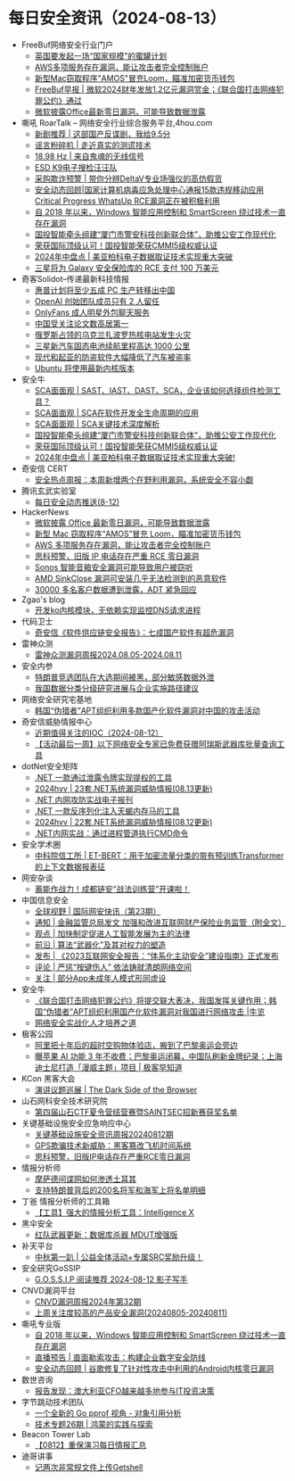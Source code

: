 # 每日安全资讯（2024-08-13）

- FreeBuf网络安全行业门户
  - [英国要发起一场“国家规模”的蜜罐计划](https://www.freebuf.com/news/408419.html)
  - [AWS多项服务存在漏洞，能让攻击者完全控制账户](https://www.freebuf.com/news/408363.html)
  - [新型Mac窃取程序&quot;AMOS&quot;冒充Loom，瞄准加密货币钱包](https://www.freebuf.com/news/408362.html)
  - [FreeBuf早报 | 微软2024财年发放1.2亿元漏洞赏金；《联合国打击网络犯罪公约》通过](https://www.freebuf.com/news/408352.html)
  - [微软披露Office最新零日漏洞，可能导致数据泄露](https://www.freebuf.com/news/408346.html)
- 嘶吼 RoarTalk – 网络安全行业综合服务平台,4hou.com
  - [新剧推荐 | 这部国产反谍剧，我给9.5分](https://www.4hou.com/posts/MXjA)
  - [谣言粉碎机 | 走近真实的测谎技术](https://www.4hou.com/posts/GXPL)
  - [18.98 Hz | 来自鬼魂的无线信号](https://www.4hou.com/posts/xykq)
  - [ESD K9电子搜检汪汪队](https://www.4hou.com/posts/vwom)
  - [采购欺诈预警 | 带你分辨DeltaV专业场强仪的高仿假货](https://www.4hou.com/posts/vwgm)
  - [安全动态回顾|国家计算机病毒应急处理中心通报15款违规移动应用 Critical Progress WhatsUp RCE漏洞正在被积极利用](https://www.4hou.com/posts/nlxl)
  - [自 2018 年以来，Windows 智能应用控制和 SmartScreen 绕过技术一直存在漏洞](https://www.4hou.com/posts/l0x5)
  - [国投智能牵头组建“厦门市警安科技创新联合体”，助推公安工作现代化](https://www.4hou.com/posts/qo7r)
  - [荣获国际顶级认可！国投智能荣获CMMI5级权威认证](https://www.4hou.com/posts/pn86)
  - [2024年中盘点 | 美亚柏科电子数据取证技术实现重大突破](https://www.4hou.com/posts/omVK)
  - [三星将为 Galaxy 安全保险库的 RCE 支付 100 万美元](https://www.4hou.com/posts/mkOO)
- 奇客Solidot–传递最新科技情报
  - [惠普计划将至少五成 PC 生产转移出中国](https://www.solidot.org/story?sid=78953)
  - [OpenAI 创始团队成员只有 2 人留任](https://www.solidot.org/story?sid=78952)
  - [OnlyFans 成人明星外包聊天服务](https://www.solidot.org/story?sid=78951)
  - [中国受关注论文数高居第一](https://www.solidot.org/story?sid=78950)
  - [俄罗斯占领的乌克兰扎波罗热核电站发生火灾](https://www.solidot.org/story?sid=78949)
  - [三星新汽车固态电池续航里程高达 1000 公里](https://www.solidot.org/story?sid=78948)
  - [现代和起亚的防盗软件大幅降低了汽车被盗率](https://www.solidot.org/story?sid=78947)
  - [Ubuntu 将使用最新内核版本](https://www.solidot.org/story?sid=78946)
- 安全牛
  - [SCA面面观 | SAST、IAST、DAST、SCA，企业该如何选择组件检测工具？](https://www.aqniu.com/vendor/105814.html)
  - [SCA面面观 | SCA在软件开发全生命周期的应用](https://www.aqniu.com/vendor/105813.html)
  - [SCA面面观 | SCA关键技术深度解析](https://www.aqniu.com/vendor/105812.html)
  - [国投智能牵头组建“厦门市警安科技创新联合体”，助推公安工作现代化](https://www.aqniu.com/vendor/105805.html)
  - [荣获国际顶级认可！国投智能荣获CMMI5级权威认证](https://www.aqniu.com/vendor/105806.html)
  - [2024年中盘点 | 美亚柏科电子数据取证技术实现重大突破!](https://www.aqniu.com/vendor/105798.html)
- 奇安信 CERT
  - [安全热点周报：本周新增两个在野利用漏洞，系统安全不容小觑](https://mp.weixin.qq.com/s?__biz=MzU5NDgxODU1MQ==&mid=2247501899&idx=1&sn=4f517ea335c158c922a944ca713d340b&chksm=fe79ecd3c90e65c5333baeb3d0bb9b8e897638768afda3f8ffa620faab785319d60aa2924872&scene=58&subscene=0#rd)
- 腾讯玄武实验室
  - [每日安全动态推送(8-12)](https://mp.weixin.qq.com/s?__biz=MzA5NDYyNDI0MA==&mid=2651959757&idx=1&sn=9d50563cd1c7258fee45871af81b78b4&chksm=8baed152bcd95844d9ac98d010385325c7ad2ff08ca66f13a6c651fa22fc1fb8bb5572333476&scene=58&subscene=0#rd)
- HackerNews
  - [微软披露 Office 最新零日漏洞，可能导致数据泄露](https://hackernews.cc/archives/54666)
  - [新型 Mac 窃取程序“AMOS”冒充 Loom，瞄准加密货币钱包](https://hackernews.cc/archives/54662)
  - [AWS 多项服务存在漏洞，能让攻击者完全控制账户](https://hackernews.cc/archives/54659)
  - [思科预警，旧版 IP 电话存在严重 RCE 零日漏洞](https://hackernews.cc/archives/54657)
  - [Sonos 智能音箱安全漏洞可能导致用户被窃听](https://hackernews.cc/archives/54653)
  - [AMD SinkClose 漏洞可安装几乎无法检测到的恶意软件](https://hackernews.cc/archives/54650)
  - [30000 多名客户数据遭到泄露，ADT 紧急回应](https://hackernews.cc/archives/54639)
- Zgao's blog
  - [开发ko内核模块，无依赖实现监控DNS请求进程](https://zgao.top/%e5%bc%80%e5%8f%91ko%e5%86%85%e6%a0%b8%e6%a8%a1%e5%9d%97%ef%bc%8c%e6%97%a0%e4%be%9d%e8%b5%96%e5%ae%9e%e7%8e%b0%e7%9b%91%e6%8e%a7dns%e8%af%b7%e6%b1%82%e8%bf%9b%e7%a8%8b/)
- 代码卫士
  - [奇安信《软件供应链安全报告》：七成国产软件有超危漏洞](https://mp.weixin.qq.com/s?__biz=MzI2NTg4OTc5Nw==&mid=2247520483&idx=1&sn=88f4a392cdd026b85ddfa12a4faa8746&chksm=ea94a189dde3289ffa6b70b463e67d3cc6da669d3540403f5551f944351a8b435d3b9e32a029&scene=58&subscene=0#rd)
- 雷神众测
  - [雷神众测漏洞周报2024.08.05-2024.08.11](https://mp.weixin.qq.com/s?__biz=MzI0NzEwOTM0MA==&mid=2652503026&idx=1&sn=6c3d99b8831cee16a63f2f6636703868&chksm=f2585841c52fd1577bee5bf73a2afd20663654296bb0ac2a499a8817ba226206a92e0ab219b3&scene=58&subscene=0#rd)
- 安全内参
  - [特朗普竞选团队在大选期间被黑，部分敏感数据外泄](https://mp.weixin.qq.com/s?__biz=MzI4NDY2MDMwMw==&mid=2247512373&idx=1&sn=218bb146ac4a81d058a30450c1c30ebf&chksm=ebfaf615dc8d7f03a116e509cf255d608e10c038caa2321e14dec3fa7abde52b001b75a0a5a5&scene=58&subscene=0#rd)
  - [我国数据分类分级研究进展与企业实施路径建议](https://mp.weixin.qq.com/s?__biz=MzI4NDY2MDMwMw==&mid=2247512373&idx=2&sn=44030bcf8d7efb6e3d55bcaa67f8a62b&chksm=ebfaf615dc8d7f032d2b46e4aaaf4a554af87c3856b2f223615451c4862ee2b148de76ce4175&scene=58&subscene=0#rd)
- 网络安全研究宅基地
  - [韩国“伪猎者”APT组织利用多款国产化软件漏洞对中国的攻击活动](https://mp.weixin.qq.com/s?__biz=MzUyMDEyNTkwNA==&mid=2247496709&idx=1&sn=0629689057d2e4c43b1adf59fb75f46a&chksm=f9ed98bace9a11ac90ea8546f8ea195805876b1f70075a6fa776e7e0a238d5d0db08f708a755&scene=58&subscene=0#rd)
- 奇安信威胁情报中心
  - [近期值得关注的IOC（2024-08-12）](https://mp.weixin.qq.com/s?__biz=MzI2MDc2MDA4OA==&mid=2247511498&idx=1&sn=8b77a467856ff1c7d761b05c5b2e59fd&chksm=ea665abddd11d3ab6ced9c05c9c39aad6717082ffd29d1ff2c6b91e943ffe2736ad598d22bf0&scene=58&subscene=0#rd)
  - [【活动最后一周】以下网络安全专家已免费获赠阿瑞斯武器库批量查询工具](https://mp.weixin.qq.com/s?__biz=MzI2MDc2MDA4OA==&mid=2247511498&idx=2&sn=9cc161ccbdf9c24a10d4c7f498f0ddcb&chksm=ea665abddd11d3ab8c8202297f9f88d892a50439ac32bf02e2ea6264fcd7879612cf74d129d9&scene=58&subscene=0#rd)
- dotNet安全矩阵
  - [.NET 一款通过泄露令牌实现提权的工具](https://mp.weixin.qq.com/s?__biz=MzUyOTc3NTQ5MA==&mid=2247494434&idx=1&sn=a50cb2eee74853f2e73741ee3f773f01&chksm=fa5945cfcd2eccd9ce689bd0715f535c11c36d2794b7bd3011f699a9b1a3ab09ce1def714b4a&scene=58&subscene=0#rd)
  - [2024hvv | 23套.NET系统漏洞威胁情报(08.13更新)](https://mp.weixin.qq.com/s?__biz=MzUyOTc3NTQ5MA==&mid=2247494434&idx=2&sn=eacf506fa11dee2e4dc4120a17bc5aa2&chksm=fa5945cfcd2eccd9dde70f2f623e099ad3d3006d7d068d88fcb71acf1f8e5a49dce023a9fd18&scene=58&subscene=0#rd)
  - [.NET 内网攻防实战电子报刊](https://mp.weixin.qq.com/s?__biz=MzUyOTc3NTQ5MA==&mid=2247494434&idx=3&sn=72a97f8fcb61d2014a43c828568f7c2b&chksm=fa5945cfcd2eccd935daa4d0c49dfe1774f9e351351b491fc6eb65fd8ba6c258aaab2985cc73&scene=58&subscene=0#rd)
  - [.NET 一款反序列化注入天蝎内存马的工具](https://mp.weixin.qq.com/s?__biz=MzUyOTc3NTQ5MA==&mid=2247494406&idx=1&sn=d670340b90ceaae0dfa6cd65d2fcb236&chksm=fa5945ebcd2eccfd99a97b655dbdf1cd07f1c91c691736678b13ab14601304d378a8cf4fe472&scene=58&subscene=0#rd)
  - [2024hvv | 22套.NET系统漏洞威胁情报(08.12更新)](https://mp.weixin.qq.com/s?__biz=MzUyOTc3NTQ5MA==&mid=2247494406&idx=2&sn=c6bd84fa4b6045d22cc3a1eb5d561b21&chksm=fa5945ebcd2eccfd2052cbb398552261d36f484ca44181fcc41bfab1759e95c27a1911a77d17&scene=58&subscene=0#rd)
  - [.NET内网实战：通过进程管道执行CMD命令](https://mp.weixin.qq.com/s?__biz=MzUyOTc3NTQ5MA==&mid=2247494406&idx=3&sn=a64a4e93a057d59abb5e0ffc93a4bb3b&chksm=fa5945ebcd2eccfd283106211bd11e2571a4a00b78f97dda08e9d65df52eb1362ab6465253a3&scene=58&subscene=0#rd)
- 安全学术圈
  - [中科院信工所 | ET-BERT：用于加密流量分类的带有预训练Transformer的上下文数据报表征](https://mp.weixin.qq.com/s?__biz=MzU5MTM5MTQ2MA==&mid=2247491101&idx=1&sn=2cd8538a36a20d92477f737f94b91de8&chksm=fe2ee196c959688049b704a7cdadc62d4421beb9705d091eac22c6973f70a4fca07232f12779&scene=58&subscene=0#rd)
- 网安杂谈
  - [蓄能作战力！成都链安“战法训练营”开课啦！](https://mp.weixin.qq.com/s?__biz=MzAwMTMzMDUwNg==&mid=2650889009&idx=1&sn=f4fd5605071cd13b4015ef0e6e1ae3c5&chksm=812ea714b6592e021ab9969a1d3efb2a1e2900293ad1c755b1b7966ed28fa8073f1f1deb2cf1&scene=58&subscene=0#rd)
- 中国信息安全
  - [全球视野 | 国际网安快讯（第23期）](https://mp.weixin.qq.com/s?__biz=MzA5MzE5MDAzOA==&mid=2664222240&idx=1&sn=18d1af3f69c94f0626f875170090c0a4&chksm=8b59ccd9bc2e45cf2f1f48a7a9b1a1332fb639e864b71ec21b88eaccc6edac5d1c43b2c25132&scene=58&subscene=0#rd)
  - [通知 | 金融监管总局发文 加强和改进互联网财产保险业务监管（附全文）](https://mp.weixin.qq.com/s?__biz=MzA5MzE5MDAzOA==&mid=2664222240&idx=2&sn=7a37cb2629e9c287f336a619e6378b23&chksm=8b59ccd9bc2e45cf3c7649552a0f843a714fa9ce89b415f900cddab66fee4a6d1eeba7163df8&scene=58&subscene=0#rd)
  - [观点 | 加快制定促进人工智能发展为主的法律](https://mp.weixin.qq.com/s?__biz=MzA5MzE5MDAzOA==&mid=2664222240&idx=3&sn=1faf23143fa2f07670b444113d914deb&chksm=8b59ccd9bc2e45cff3586c795a2416af96765565eea8161ecc1e8cfdf45c3b64cf19f711f95b&scene=58&subscene=0#rd)
  - [前沿 | 算法“武器化”及其对权力的塑造](https://mp.weixin.qq.com/s?__biz=MzA5MzE5MDAzOA==&mid=2664222240&idx=4&sn=66976c561debcb65e1c86e064d764c91&chksm=8b59ccd9bc2e45cf287bca3d2457f3288686257b872aa3aada69aa6369a52e0bf3f469c51c91&scene=58&subscene=0#rd)
  - [发布 | 《2023互联网安全报告：“体系化主动安全”建设指南》正式发布](https://mp.weixin.qq.com/s?__biz=MzA5MzE5MDAzOA==&mid=2664222240&idx=5&sn=8e28ab579aeef91a982c8b390403a42c&chksm=8b59ccd9bc2e45cfcf15e51b728525e38b987306d354ad01a21bdba7cc8954ffe7c92fad237f&scene=58&subscene=0#rd)
  - [评论 | 严惩“按键伤人” 依法铸就清朗网络空间](https://mp.weixin.qq.com/s?__biz=MzA5MzE5MDAzOA==&mid=2664222240&idx=6&sn=a0d0228b0e7b87c8fb6844459bf85dab&chksm=8b59ccd9bc2e45cf4fcdb4ef47a3252f880f752f7486e7d55171f3bc8a8d93af1e6423478436&scene=58&subscene=0#rd)
  - [关注 | 部分App未成年人模式形同虚设](https://mp.weixin.qq.com/s?__biz=MzA5MzE5MDAzOA==&mid=2664222240&idx=7&sn=a122f81691fef1947f00a73033687103&chksm=8b59ccd9bc2e45cf5b822c2feb8a2e5136f860230245d03841a828b1c39e342e9766aaa01186&scene=58&subscene=0#rd)
- 安全牛
  - [《联合国打击网络犯罪公约》将提交联大表决，我国发挥关键作用；韩国“伪猎者”APT组织利用国产化软件漏洞对我国进行网络攻击 |牛览](https://mp.weixin.qq.com/s?__biz=MjM5Njc3NjM4MA==&mid=2651131511&idx=1&sn=6e786f73d7018451546c14ed82806bee&chksm=bd15bea48a6237b27b9f2a48e628bfe61c16ab6e4fc1f40f99b3403d02e27528ad0c3aa226c3&scene=58&subscene=0#rd)
  - [网络安全实战化人才培养之道](https://mp.weixin.qq.com/s?__biz=MjM5Njc3NjM4MA==&mid=2651131511&idx=2&sn=10faab09d0c7394f59fa50e0824981bc&chksm=bd15bea48a6237b24ac1e5ff1ca66124a77cfab672be039e0ccfa68a2abcfd03b03bd4a4febb&scene=58&subscene=0#rd)
- 极客公园
  - [阿里把十年后的超时空购物体验店，搬到了巴黎奥运会旁边](https://mp.weixin.qq.com/s?__biz=MTMwNDMwODQ0MQ==&mid=2653051326&idx=1&sn=cbca41dee3ed6df49d4e767b86af2c0a&chksm=7e5724084920ad1eeb938225b4a5c5bd8b2a48fbd31c676d82a7d07aad70fc6a6a7f67259b44&scene=58&subscene=0#rd)
  - [曝苹果 AI 功能 3 年不收费；巴黎奥运闭幕，中国队刷新金牌纪录；上海迪士尼打造「漫威主题」项目 | 极客早知道](https://mp.weixin.qq.com/s?__biz=MTMwNDMwODQ0MQ==&mid=2653051310&idx=1&sn=9f9fd6522748eb415022fa09eeee8d4c&chksm=7e5724184920ad0e1e65863cd9ef93e3ef29f7725c7ccdd849299f5f9c562df1c660a716bda5&scene=58&subscene=0#rd)
- KCon 黑客大会
  - [演讲议题巡展 | The Dark Side of the Browser](https://mp.weixin.qq.com/s?__biz=MzIzOTAwNzc1OQ==&mid=2651137843&idx=1&sn=f7b5b68d8c429fd25919c47c80a09814&chksm=f2c12653c5b6af450d39dbc1453cbe24f31d5ba4b3c9dad83790e7abe2f5526852500412e901&scene=58&subscene=0#rd)
- 山石网科安全技术研究院
  - [第四届山石CTF夏令营结营赛暨SAINTSEC招新赛获奖名单](https://mp.weixin.qq.com/s?__biz=MzUzMDUxNTE1Mw==&mid=2247507420&idx=1&sn=8e7db34dc4bab4dd18dd7d344fefffce&chksm=fa520862cd258174e56b68c7273ddce8064fb016ccefd5ebe71896099f366fc918919f0a7527&scene=58&subscene=0#rd)
- 关键基础设施安全应急响应中心
  - [关键基础设施安全资讯周报20240812期](https://mp.weixin.qq.com/s?__biz=MzkyMzAwMDEyNg==&mid=2247545319&idx=1&sn=f996d5c686b684b583ee763916cfc1a8&chksm=c1e9bdb6f69e34a00b6a7ce0ef102a650348258cbf2d2c1d7715fa9302a897b4da4a65bc1ced&scene=58&subscene=0#rd)
  - [GPS欺骗技术新威胁：黑客篡改飞机时间系统](https://mp.weixin.qq.com/s?__biz=MzkyMzAwMDEyNg==&mid=2247545319&idx=2&sn=1c28dac8486765c7910b3e9d7f927ef1&chksm=c1e9bdb6f69e34a0eec8374d054490f908120732a9f58c0fd548ef0e9c20c70e92f3bb83d930&scene=58&subscene=0#rd)
  - [思科预警，旧版IP电话存在严重RCE零日漏洞](https://mp.weixin.qq.com/s?__biz=MzkyMzAwMDEyNg==&mid=2247545319&idx=3&sn=2db209002ce8351f85f3f4498b2c3b94&chksm=c1e9bdb6f69e34a02ff1e6915bc76b81a03bc6a87ee10fb8a31647c9bdc31dc64cec1ae67a77&scene=58&subscene=0#rd)
- 情报分析师
  - [摩萨德间谍网如何渗透土耳其](https://mp.weixin.qq.com/s?__biz=MzA3Mjc1MTkwOA==&mid=2650554015&idx=1&sn=d1139dcc79fc3eaa28d5b2adc744cc7c&chksm=871110d4b06699c2447aea0b83fec033a7554960003bb072091b2b2f9341a64f5389feb58917&scene=58&subscene=0#rd)
  - [支持特朗普背后的200名将军和海军上将名单明细](https://mp.weixin.qq.com/s?__biz=MzA3Mjc1MTkwOA==&mid=2650554015&idx=2&sn=ad71bb4833af854013133fcdb5580eaf&chksm=871110d4b06699c25d17fdca43fc5b3047a3481f80388ac1bf5e2a49d4a5c8cf969323a005dd&scene=58&subscene=0#rd)
- 丁爸 情报分析师的工具箱
  - [【工具】强大的情报分析工具：Intelligence X](https://mp.weixin.qq.com/s?__biz=MzI2MTE0NTE3Mw==&mid=2651145587&idx=1&sn=6b284ce5e2469464122ae281af698aa6&chksm=f1af3249c6d8bb5f15d70770b010fd19000f58542a243080e49973be22f76d52f1aeae93008a&scene=58&subscene=0#rd)
- 黑伞安全
  - [红队武器更新：数据库杀器 MDUT增强版](https://mp.weixin.qq.com/s?__biz=MzU0MzkzOTYzOQ==&mid=2247489429&idx=1&sn=7cf9b6320357acb7eda9a44e0a470fb4&chksm=fb029acdcc7513dbd615f9f27c606a003014dae6199e96209c326848ff2567113dfc0118986c&scene=58&subscene=0#rd)
- 补天平台
  - [中秋第一趴 | 公益全体活动+专属SRC奖励升级！](https://mp.weixin.qq.com/s?__biz=MzI2NzY5MDI3NQ==&mid=2247504619&idx=1&sn=50aaca3c2283d3c144e279aeb370214f&chksm=eaf99aa7dd8e13b146dae8735c2f27276cb14fb37e8c95f33bc00cb4d0eefb76666ef5e852d7&scene=58&subscene=0#rd)
- 安全研究GoSSIP
  - [G.O.S.S.I.P 阅读推荐 2024-08-12 影子写手](https://mp.weixin.qq.com/s?__biz=Mzg5ODUxMzg0Ng==&mid=2247498643&idx=1&sn=96fa8a0cba660f82c56fb2f78d5cdc0f&chksm=c063d54af7145c5c38816878b9bd8ae7d59039fe34e7ef5f80be68342b797efa5d90afc0bebd&scene=58&subscene=0#rd)
- CNVD漏洞平台
  - [CNVD漏洞周报2024年第32期](https://mp.weixin.qq.com/s?__biz=MzU3ODM2NTg2Mg==&mid=2247495149&idx=1&sn=0fb019db73c6b117a502011e95b3099e&chksm=fd74dd24ca035432883a1d99d95fa4b6c47435ad84be1d06c3cd697ce5cdaaee4d85764bd2c0&scene=58&subscene=0#rd)
  - [上周关注度较高的产品安全漏洞(20240805-20240811)](https://mp.weixin.qq.com/s?__biz=MzU3ODM2NTg2Mg==&mid=2247495149&idx=2&sn=84183e6a7dbba10ce11ec15106abac77&chksm=fd74dd24ca0354326794184074504dd4ef21852d283a8f69d8ab41ae1bd0cf8ccc74786458bd&scene=58&subscene=0#rd)
- 嘶吼专业版
  - [自 2018 年以来，Windows 智能应用控制和 SmartScreen 绕过技术一直存在漏洞](https://mp.weixin.qq.com/s?__biz=MzI0MDY1MDU4MQ==&mid=2247577477&idx=1&sn=935cc5568627cabe26b2c92049b17c38&chksm=e9147fbfde63f6a99cb1716fc7a3591966af701b71ca0e85709f05f937548d7ea8f88d42a7cb&scene=58&subscene=0#rd)
  - [直播预告 | 直面勒索攻击：构建企业数字安全防线](https://mp.weixin.qq.com/s?__biz=MzI0MDY1MDU4MQ==&mid=2247577477&idx=2&sn=a79ce74930d4086fdf00de553016bc76&chksm=e9147fbfde63f6a9993e71b6e25a1655bd4585525673e726329210e2ae7b8db4c84f2c0c51e4&scene=58&subscene=0#rd)
  - [安全动态回顾 | 谷歌修复了针对性攻击中利用的Android内核零日漏洞](https://mp.weixin.qq.com/s?__biz=MzI0MDY1MDU4MQ==&mid=2247577477&idx=3&sn=039be99df83f40baf931ebc8299400a1&chksm=e9147fbfde63f6a9536b278643a8066f62b35ef8ff25d2a3f1b47e6a88bc859e9b762302c346&scene=58&subscene=0#rd)
- 数世咨询
  - [报告发现：澳大利亚CFO越来越多地参与IT投资决策](https://mp.weixin.qq.com/s?__biz=MzkxNzA3MTgyNg==&mid=2247514640&idx=1&sn=126b81ebe3c66c451a59ad0626f338d2&chksm=c144c8adf63341bb270227234ad45338db4109489cbb64fc0b883cd2969a9b07b6ecbb890772&scene=58&subscene=0#rd)
- 字节跳动技术团队
  - [一个全新的 Go pprof 视角 - 对象引用分析](https://mp.weixin.qq.com/s?__biz=MzI1MzYzMjE0MQ==&mid=2247508729&idx=1&sn=0189ca7ee4cd24aade8acedda4e3e400&chksm=e9d3691bdea4e00d742dd30ce32b690dc5cd9e87296e2d8ba15e1256bccbf1736c0ee0af01c5&scene=58&subscene=0#rd)
  - [技术专题26期 | 鸿蒙的实践与探索](https://mp.weixin.qq.com/s?__biz=MzI1MzYzMjE0MQ==&mid=2247508729&idx=2&sn=5a66872b8729bc6312d99ca10d2858c9&chksm=e9d3691bdea4e00d3976871227a9b86e05bef21da21256537d74827ce8caafd9cdfbf62f398c&scene=58&subscene=0#rd)
- Beacon Tower Lab
  - [【0812】重保演习每日情报汇总](https://mp.weixin.qq.com/s?__biz=MzkyNzcxNTczNA==&mid=2247486621&idx=1&sn=98533f3189b4653d0a26f16ecd135f1d&chksm=c2229464f5551d728fdd6a8e6cb02d9baeb4d1ddbd0b7e16c8a3f982712f3670cdfa32b8a44a&scene=58&subscene=0#rd)
- 迪哥讲事
  - [记两次非常规文件上传Getshell](https://mp.weixin.qq.com/s?__biz=MzIzMTIzNTM0MA==&mid=2247495503&idx=1&sn=3009564f8521fd93668b81423b254144&chksm=e8a5e52cdfd26c3aea6394c5dee713d7949569da50f13864ce66c556117ce014b1ba11edd9c1&scene=58&subscene=0#rd)
